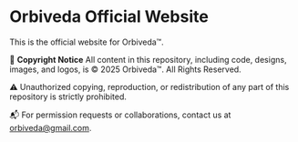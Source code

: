 # Orbiveda Official Website

This is the official website for Orbiveda™.

🚨 **Copyright Notice**
All content in this repository, including code, designs, images, and logos, is © 2025 Orbiveda™. All Rights Reserved.

⚠️ Unauthorized copying, reproduction, or redistribution of any part of this repository is strictly prohibited.

📬 For permission requests or collaborations, contact us at orbiveda@gmail.com.
